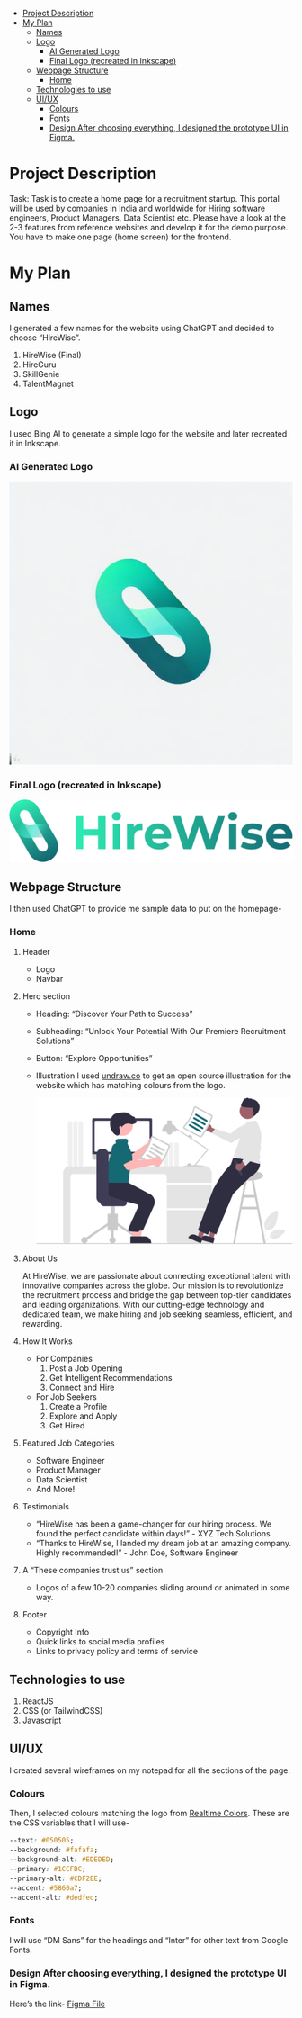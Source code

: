 - [Project Description](#org7acddf8)
- [My Plan](#orgedb0028)
  - [Names](#orge5cc75f)
  - [Logo](#org9831b10)
    - [AI Generated Logo](#org3efc3a2)
    - [Final Logo (recreated in Inkscape)](#org64a48f0)
  - [Webpage Structure](#org7829bfb)
    - [Home](#orgac93895)
  - [Technologies to use](#orge94091a)
  - [UI/UX](#org53b179c)
    - [Colours](#orgd670f62)
    - [Fonts](#org220f45d)
    - [Design After choosing everything, I designed the prototype UI in Figma.](#orgcb3925f)



<a id="org7acddf8"></a>

# Project Description

Task: Task is to create a home page for a recruitment startup. This portal will be used by companies in India and worldwide for Hiring software engineers, Product Managers, Data Scientist etc. Please have a look at the 2-3 features from reference websites and develop it for the demo purpose. You have to make one page (home screen) for the frontend.


<a id="orgedb0028"></a>

# My Plan


<a id="orge5cc75f"></a>

## Names

I generated a few names for the website using ChatGPT and decided to choose &ldquo;HireWise&rdquo;.

1.  HireWise (Final)
2.  HireGuru
3.  SkillGenie
4.  TalentMagnet


<a id="org9831b10"></a>

## Logo

I used Bing AI to generate a simple logo for the website and later recreated it in Inkscape.


<a id="org3efc3a2"></a>

### AI Generated Logo

![img](./assets/logo/ai-generated-logo.jpg)


<a id="org64a48f0"></a>

### Final Logo (recreated in Inkscape)

![img](./assets/logo/logo.svg)


<a id="org7829bfb"></a>

## Webpage Structure

I then used ChatGPT to provide me sample data to put on the homepage-


<a id="orgac93895"></a>

### Home

1.  Header

    -   Logo
    -   Navbar

2.  Hero section

    -   Heading: &ldquo;Discover Your Path to Success&rdquo;
    -   Subheading: &ldquo;Unlock Your Potential With Our Premiere Recruitment Solutions&rdquo;
    -   Button: &ldquo;Explore Opportunities&rdquo;
    -   Illustration I used [undraw.co](https://undraw.co) to get an open source illustration for the website which has matching colours from the logo.
        
        ![img](./assets/logo/hero-illustration.svg)

3.  About Us

    At HireWise, we are passionate about connecting exceptional talent with innovative companies across the globe. Our mission is to revolutionize the recruitment process and bridge the gap between top-tier candidates and leading organizations. With our cutting-edge technology and dedicated team, we make hiring and job seeking seamless, efficient, and rewarding.

4.  How It Works

    -   For Companies
        1.  Post a Job Opening
        2.  Get Intelligent Recommendations
        3.  Connect and Hire
    -   For Job Seekers
        1.  Create a Profile
        2.  Explore and Apply
        3.  Get Hired

5.  Featured Job Categories

    -   Software Engineer
    -   Product Manager
    -   Data Scientist
    -   And More!

6.  Testimonials

    -   &ldquo;HireWise has been a game-changer for our hiring process. We found the perfect candidate within days!&rdquo; - XYZ Tech Solutions
    -   &ldquo;Thanks to HireWise, I landed my dream job at an amazing company. Highly recommended!&rdquo; - John Doe, Software Engineer

7.  A &ldquo;These companies trust us&rdquo; section

    -   Logos of a few 10-20 companies sliding around or animated in some way.

8.  Footer

    -   Copyright Info
    -   Quick links to social media profiles
    -   Links to privacy policy and terms of service


<a id="orge94091a"></a>

## Technologies to use

1.  ReactJS
2.  CSS (or TailwindCSS)
3.  Javascript


<a id="org53b179c"></a>

## UI/UX

I created several wireframes on my notepad for all the sections of the page.


<a id="orgd670f62"></a>

### Colours

Then, I selected colours matching the logo from [Realtime Colors](https://realtimecolors.com). These are the CSS variables that I will use-

```css
--text: #050505;
--background: #fafafa;
--background-alt: #EDEDED;
--primary: #1CCFBC;
--primary-alt: #CDF2EE;
--accent: #5860a7;
--accent-alt: #dedfed;
```


<a id="org220f45d"></a>

### Fonts

I will use &ldquo;DM Sans&rdquo; for the headings and &ldquo;Inter&rdquo; for other text from Google Fonts.


<a id="orgcb3925f"></a>

### Design After choosing everything, I designed the prototype UI in Figma.

Here&rsquo;s the link- [Figma File](https://www.figma.com/file/iTdLFPCDx1DGmjCpH3BTWu/Untitled?type=design&node-id=1%3A2&mode=design&t=AiSPUZsFcdoPqOzs-1)